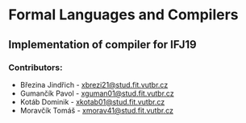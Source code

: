 # Formal Languages and Compilers
## Implementation of compiler for IFJ19

### Contributors:
- Březina Jindřich - <xbrezi21@stud.fit.vutbr.cz>
- Gumančík Pavol   - <xguman01@stud.fit.vutbr.cz>
- Kotáb Dominik    - <xkotab01@stud.fit.vutbr.cz>
- Moravčík Tomáš   - <xmorav41@stud.fit.vutbr.cz>
